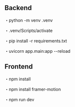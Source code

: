 ## Backend
・python -m venv .venv

・.venv/Scripts/activate

・pip install -r requirements.txt

・uvicorn app.main:app --reload

## Frontend
・npm install

・npm install framer-motion

・npm run dev
